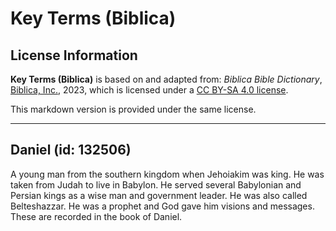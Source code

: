 # Key Terms (Biblica)

## License Information

**Key Terms (Biblica)** is based on and adapted from: _Biblica Bible Dictionary_, [Biblica, Inc.](https://www.biblica.com/), 2023, which is licensed under a [CC BY-SA 4.0 license](https://creativecommons.org/licenses/by-sa/4.0/legalcode.en).

This markdown version is provided under the same license.



--------------------------------

## Daniel (id: 132506)

A young man from the southern kingdom when Jehoiakim was king. He was taken from Judah to live in Babylon. He served several Babylonian and Persian kings as a wise man and government leader. He was also called Belteshazzar. He was a prophet and God gave him visions and messages. These are recorded in the book of Daniel.


